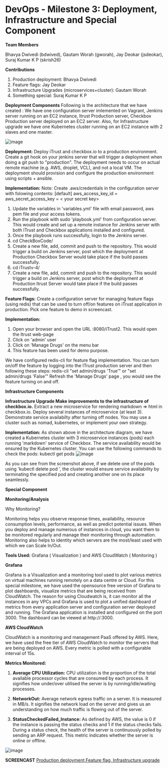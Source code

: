 # DevOps - Milestone 3: Deployment, Infrastructure and Special Component


**Team Members**

Bhavya Dwivedi (bdwived), Gautam Worah (gworah), Jay Deokar (jsdeokar), Suraj Kumar K P (skrish26)

**Contributions**
1. Production deployment: Bhavya Dwivedi
2. Feature flags: Jay Deokar
3. Infrastructure Upgrades (microservices+cluster): Gautam Worah
4. Something special: Suraj Kumar K P

**Deployment Components**
Following is the architecture that we have created :
We have one configuration server imlemented on Vagrant, Jenkins server running on an EC2 instance, Itrust Production server, Checkbox Production server deployed on an EC2 server. Also, for Infrastructure upgrade we have one Kubernetes cluster running on an EC2 instance with 2 slaves and one master.

![image](https://github.ncsu.edu/bdwived/Devops-Milestone3/blob/master/second.jpg)


**Deployment:** Deploy iTrust and checkbox.io to a production environment. Create a git hook on your jenkins server that will trigger a deployment when doing a git push to "production". The deployment needs to occur on actual remote machine (e.g. AWS, droplet, VCL), and not a local VM. The deployment should provision and configure the production environment using scripts + ansible.


**Implementation:** 
Note: Create .aws/credentials in the configuration server with folowing contents:
   [default]
   aws_access_key_id = <your access key id>
   aws_secret_access_key = < your secret key>


1. Update the variables in 'variables.yml' file with email password, aws pem file and your access tokens.
2. Run the playbook with sudo 'playbook.yml' from configuration server. This would create and set up a remote instance for Jenkins server with both ITrust and Checkbox applications installed and configured.
3. Once the playbook runs successfully, login to the Jenkins server.
4. cd CheckBoxCode/
5. Create a new file, add, commit and push to the repository. This would trigger a build on Jenkins server, post which the deployment at Production Checkbox Server would take place if the build passes successfully.
6. cd iTrustv-4/
7. Create a new file, add, commit and push to the repository. This would trigger a build on Jenkins server, post which the deployment at Production Itrust Server would take place if the build passes successfully.



**Feature Flags:** Create a configuration server for managing feature flags (using redis) that can be used to turn off/on features on iTrust application in production. Pick one feature to demo in screencast.

**Implementation:**

1. Open your browser and open the URL <IP of Itrust production server>:8080/iTrust2. This would open the Itrust web-page
2. Click on 'admin' user 
3. Click on 'Manage Drugs' on the menu bar
4. This feature has been used for demo purpose. 
 
 We have configured redis-cli for feature flag implementation. 
 You can turn on/off the feature by logging into the ITrust production server and then following these steps:
    redis-cli
    "set admin/drugs 'True'" or  "set admin/drugs 'False'"
 Refresh the 'Manage Drugs' page , you would see the feature turning on and off. 

**Infrastructure Components** 

**Infrastructure Upgrade Make improvements to the infrastructure of checkbox.io.**
Extract a new microservice for rendering markdown => html in checkbox.io. Deploy several instances of microservice (at least  3). Demonstrate service availabilty after turning off nodes. You may use a cluster such as nomad, kubernetes, or implement your own strategy. 

**Implementation:**
As shown above in the architecture diagram, we have created a Kubernetes cluster with 3 microservice instances (pods) each running 'markdown' service of Checkbox. The service availability would be ensured by the Kubernetes cluster. 
You can use the following commands to check the pods: 
kubectl get pods
![image](https://github.ncsu.edu/bdwived/Devops-Milestone3/blob/master/third.png)

As you can see from the screenshot above, if we delete one of the pods using 'kubectl delete pod <pod name>', the cluster would ensure service availability by terminating the specified pod and creating another one on its place seamlessly. 
 
 **Special Component**
 
 **Monitoring/Analysis**
 
 Why Monitoring?
 
 Monitoring helps you observe response times, availability, resource consumption levels, performance, as well as predict potential   issues. When you deploy and manage numerous of instances in cloud, you want them to be monitored regularly and manage their monitoring  through automation. Monitoring also helps to identity which servers are the most/least used with which we can Scale In/Out.
 
 **Tools Used:**  Grafana ( Visualization ) and AWS CloudWatch ( Monitoring )
 
 **Grafana**
 
Grafana is a Visualization and a monitoring tool used to plot various metrics on virtual machines running remotely on a data centre or Cloud. For this special milestone, we have used the opensource free version of Grafana to plot dashboards, visualize metrics that are being received from CloudWatch. The reason for using Cloudwatch is, it can monitor all the instances in any VPCs and Grafana is used to plot a unified dashboard of metrics from every application server and configuration server deployed and running. The Grafana application is installed and configured on the port 3000. The dashboard can be viewed at http://<public-ip of grafana server>:3000.

**AWS CloudWatch**

CloudWatch is a monitoring and management PaaS offered by AWS.  Here, we have used the free tier of AWS CloudWatch to monitor the servers that are being deployed on AWS. Every metric is polled with a configurable interval of 15s.

**Metrics Monitored:**

1)	**Average CPU Utilization:** CPU utilization is the proportion of the total available processor cycles that are consumed by each process.  It signifies how under/over utilised the server is by running/idle/waiting processes.  

2) **NetworkOut:** Average network egress traffic on a server. It is measured in MB/s. It signifies the network load on the server and gives us an understanding on how much traffic is flowing  out of the server. 

3) **StatusCheckedFailed_Instance:**   As defined by AWS, the value is 0 if the instance is passing the status checks and 1 if the status checks fails. During a status check, the health of the server is continuously polled by sending an ARP request. This metric indicates whether the server is online or offline.

![image](https://github.ncsu.edu/bdwived/Devops-Milestone3/blob/master/first.png)


**SCREENCAST**
[Production deployment,Feature flag, Infrastructure upgrade](https://drive.google.com/file/d/1blyOABnuft4xocjMAcibuGl6C33LsHxc/view?usp=sharing)




 
 









































